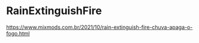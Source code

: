 # RainExtinguishFire
https://www.mixmods.com.br/2021/10/rain-extinguish-fire-chuva-apaga-o-fogo.html
